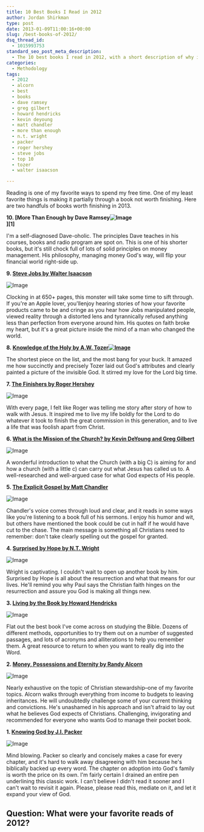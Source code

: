 ```yaml
---
title: 10 Best Books I Read in 2012
author: Jordan Shirkman
type: post
date: 2013-01-09T11:00:16+00:00
slug: /best-books-of-2012/
dsq_thread_id:
  - 1015993753
standard_seo_post_meta_description:
  - The 10 best books I read in 2012, with a short description of why it rocked.
categories:
  - Methodology
tags:
  - 2012
  - alcorn
  - best
  - books
  - dave ramsey
  - greg gilbert
  - howard hendricks
  - kevin deyoung
  - matt chandler
  - more than enough
  - n.t. wright
  - packer
  - roger hershey
  - steve jobs
  - top 10
  - tozer
  - walter isaacson

---
```

Reading is one of my favorite ways to spend my free time. One of my least favorite things is making it partially through a book not worth finishing. Here are two handfuls of books worth finishing in 2013.

<!--?xml version="1.0" encoding="UTF-8" standalone="no"?-->

**10. [More Than Enough by Dave Ramsey![Image](/static/images/More-than-Enough-Dave-Ramsey.jpeg)  
][1]** 

I'm a self-diagnosed Dave-oholic. The principles Dave teaches in his courses, books and radio program are spot on. This is one of his shorter books, but it's still chock full of lots of solid principles on money management. His philosophy, managing money God's way, will flip your financial world right-side up.

**9. [Steve Jobs by Walter Isaacson](http://www.amazon.com/Steve-Jobs-Walter-Isaacson/dp/1451648537/ref=sr_1_1?s=books&ie=UTF8&qid=1357715795&sr=1-1&keywords=steve+jobs)**

![Image](/static/images/Steve-Jobs-by-Walter-Isaacson1.jpeg) 

Clocking in at 650+ pages, this monster will take some time to sift through. If you're an Apple lover, you'llenjoy hearing stories of how your favorite products came to be and cringe as you hear how Jobs manipulated people, viewed reality through a distorted lens and tyrannically refused anything less than perfection from everyone around him. His quotes on faith broke my heart, but it's a great picture inside the mind of a man who changed the world.

**8. [Knowledge of the Holy by A.W. Tozer![Image](/static/images/Screen-Shot-2013-01-13-at-12.00.05-PM.jpeg)](http://www.amazon.com/Knowledge-Holy-Attributes-Meaning-Christian/dp/0060684127/ref=sr_1_1?s=books&ie=UTF8&qid=1357715812&sr=1-1&keywords=knowledge+of+the+holy)**

The shortest piece on the list, and the most bang for your buck. It amazed me how succinctly and precisely Tozer laid out God's attributes and clearly painted a picture of the invisible God. It stirred my love for the Lord big time.

**7. [The Finishers by Roger Hershey](http://www.amazon.com/The-Finishers-ebook/dp/B007S02NVY/ref=sr_1_cc_1?s=aps&ie=UTF8&qid=1357715844&sr=1-1-catcorr&keywords=the+finishers+roger+hershey)**

![Image](/static/images/Screen-Shot-2013-01-13-at-12.00.13-PM.jpeg) 

With every page, I felt like Roger was telling me story after story of how to walk with Jesus. It inspired me to live my life boldly for the Lord to do whatever it took to finish the great commission in this generation, and to live a life that was foolish apart from Christ.

**6. [What is the Mission of the Church? by Kevin DeYoung and Greg Gilbert](http://www.wtsbooks.com/product-exec/product_id/7923/nm/What+Is+the+Mission+of+the+Church%3F%3A+Making+Sense+of+Social+Justice%2C+Shalom%2C+and+the+Great+Commission?utm_source=jshirkman&utm_medium=blogpartners)**

![Image](/static/images/mission-of-the-church-cover.jpeg) 

A wonderful introduction to what the Church (with a big C) is aiming for and how a church (with a little c) can carry out what Jesus has called us to. A well-researched and well-argued case for what God expects of His people.

**5. [The Explicit Gospel by Matt Chandler](http://www.wtsbooks.com/product-exec/product_id/8263/nm/The+Explicit+Gospel?utm_source=jshirkman&utm_medium=blogpartners)**

![Image](/static/images/The-Explicit-Gospel-Matt-Chandler.jpeg) 

Chandler's voice comes through loud and clear, and it reads in some ways like you're listening to a book full of his sermons. I enjoy his humor and wit, but others have mentioned the book could be cut in half if he would have cut to the chase. The main message is something all Christians need to remember: don't take clearly spelling out the gospel for granted.

**4. [Surprised by Hope by N.T. Wright](http://www.wtsbooks.com/product-exec/product_id/5528/nm/Surprised+by+Hope%3A+Rethinking+Heaven%2C+the+Resurrection%2C+and+the+Mission+of+the+Church?utm_source=jshirkman&utm_medium=blogpartners)**

![Image](/static/images/surprised_by_hope.jpeg) 

Wright is captivating. I couldn't wait to open up another book by him. Surprised by Hope is all about the resurrection and what that means for our lives. He'll remind you why Paul says the Christian faith hinges on the resurrection and assure you God is making all things new.

**3. [Living by the Book by Howard Hendricks](http://www.amazon.com/Living-By-Book-Workbook-Science/dp/0802495389/ref=tmm_pap_title_0?ie=UTF8&qid=1357715864&sr=1-2)**

![Image](/static/images/Living-by-the-Book-Hendricks.jpeg) 

Flat out the best book I've come across on studying the Bible. Dozens of different methods, opportunities to try them out on a number of suggested passages, and lots of acronyms and alliterations to help you remember them. A great resource to return to when you want to really dig into the Word.

**2. [Money, Possessions and Eternity by Randy Alcorn](http://www.amazon.com/Money-Possessions-Eternity-Randy-Alcorn/dp/0842353607/ref=sr_1_2?ie=UTF8&qid=1357715664&sr=8-2&keywords=money+possessions+and+eternity+by+randy+alcorn)**

![Image](/static/images/money_possessions_and_eternity-randy-alcorn1.jpeg) 

Nearly exhaustive on the topic of Christian stewardship&#8211;one of my favorite topics. Alcorn walks through everything from income to budgets to leaving inheritances. He will undoubtedly challenge some of your current thinking and convictions. He's unashamed in his approach and isn't afraid to lay out what he believes God expects of Christians. Challenging, invigorating and recommended for everyone who wants God to manage their pocket book.

**1. [Knowing God by J.I. Packer](http://www.wtsbooks.com/product-exec/product_id/1857/nm/Knowing+God?utm_source=jshirkman&utm_medium=blogpartners)**

![Image](/static/images/Knowing-God-Packer.jpeg) 

Mind blowing. Packer so clearly and concisely makes a case for every chapter, and it's hard to walk away disagreeing with him because he's biblically backed up every word. The chapter on adoption into God's family is worth the price on its own. I'm fairly certain I drained an entire pen underlining this classic work. I can't believe I didn't read it sooner and I can't wait to revisit it again. Please, please read this, mediate on it, and let it expand your view of God.

## Question: What were your favorite reads of 2012?
